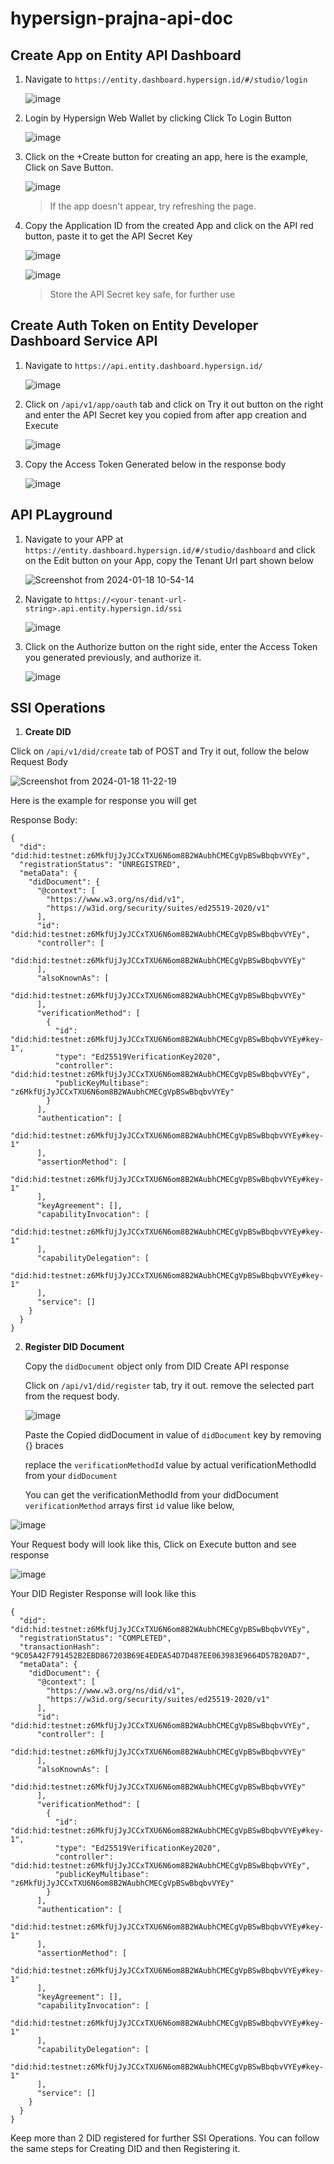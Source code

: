 # hypersign-prajna-api-doc

## Create App on Entity API Dashboard

1. Navigate to ```https://entity.dashboard.hypersign.id/#/studio/login```

   ![image](https://github.com/Raj6939/hypersign-prajna-api-doc/assets/67961128/2598fe8b-9552-4474-914b-f55c3f402a22)

3. Login by Hypersign Web Wallet by clicking Click To Login Button

   ![image](https://github.com/Raj6939/hypersign-prajna-api-doc/assets/67961128/6178646e-8e75-45b0-ac46-d46998e668fc)

4. Click on the +Create button for creating an app, here is the example, Click on Save Button.

   ![image](https://github.com/Raj6939/hypersign-prajna-api-doc/assets/67961128/a3fecc9e-bc08-4202-a7ec-36e6fa062ef7)

   > If the app doesn't appear, try refreshing the page.

5. Copy the Application ID from the created App and click on the API red button, paste it to get the API Secret Key

   ![image](https://github.com/Raj6939/hypersign-prajna-api-doc/assets/67961128/d128d6f3-5919-4c67-83e8-9c80ad01af1a)
   

   ![image](https://github.com/Raj6939/hypersign-prajna-api-doc/assets/67961128/96eaa410-c94f-4ff4-98dd-1da3fba5ac3b)


   > Store the API Secret key safe, for further use


## Create Auth Token on Entity Developer Dashboard Service API

  1. Navigate to ```https://api.entity.dashboard.hypersign.id/```

     ![image](https://github.com/Raj6939/hypersign-prajna-api-doc/assets/67961128/b519793b-08a4-43c5-bb16-5c2fc419aa96)

  2. Click on ```/api/v1/app/oauth``` tab and click on Try it out button on the right and enter the API Secret key you copied from after app creation and Execute

     ![image](https://github.com/Raj6939/hypersign-prajna-api-doc/assets/67961128/2bea9ec0-2793-4d39-9fc8-b1212e7531da)

  3. Copy the Access Token Generated below in the response body

     ![image](https://github.com/Raj6939/hypersign-prajna-api-doc/assets/67961128/04a6d279-50f5-4522-903b-3aa2a6895b61)

     
## API PLayground
  
  1. Navigate to your APP at ```https://entity.dashboard.hypersign.id/#/studio/dashboard``` and click on the Edit button on your App, copy the Tenant Url part shown below

     ![Screenshot from 2024-01-18 10-54-14](https://github.com/Raj6939/hypersign-prajna-api-doc/assets/67961128/d6c85201-db63-4231-a8bf-ee4413b26972)

 2. Navigate to ```https://<your-tenant-url-string>.api.entity.hypersign.id/ssi```

    ![image](https://github.com/Raj6939/hypersign-prajna-api-doc/assets/67961128/dfac0752-8508-414a-822a-5949ae83b9a9)

 3. Click on the Authorize button on the right side, enter the Access Token you generated previously, and authorize it.

    ![image](https://github.com/Raj6939/hypersign-prajna-api-doc/assets/67961128/33437937-e4bd-4d0d-84e7-f7456bce7a90)

## SSI Operations

  1. **Create DID**

  Click on ```/api/v1/did/create``` tab of POST and Try it out, follow the below Request Body

  ![Screenshot from 2024-01-18 11-22-19](https://github.com/Raj6939/hypersign-prajna-api-doc/assets/67961128/ecc040b1-401f-48d6-aef9-67916ca3dd19)

  Here is the example for response you will get
  
  Response Body:

    {
      "did": "did:hid:testnet:z6MkfUjJyJCCxTXU6N6om8B2WAubhCMECgVpBSwBbqbvVYEy",
      "registrationStatus": "UNREGISTRED",
      "metaData": {
        "didDocument": {
          "@context": [
            "https://www.w3.org/ns/did/v1",
            "https://w3id.org/security/suites/ed25519-2020/v1"
          ],
          "id": "did:hid:testnet:z6MkfUjJyJCCxTXU6N6om8B2WAubhCMECgVpBSwBbqbvVYEy",
          "controller": [
            "did:hid:testnet:z6MkfUjJyJCCxTXU6N6om8B2WAubhCMECgVpBSwBbqbvVYEy"
          ],
          "alsoKnownAs": [
            "did:hid:testnet:z6MkfUjJyJCCxTXU6N6om8B2WAubhCMECgVpBSwBbqbvVYEy"
          ],
          "verificationMethod": [
            {
              "id": "did:hid:testnet:z6MkfUjJyJCCxTXU6N6om8B2WAubhCMECgVpBSwBbqbvVYEy#key-1",
              "type": "Ed25519VerificationKey2020",
              "controller": "did:hid:testnet:z6MkfUjJyJCCxTXU6N6om8B2WAubhCMECgVpBSwBbqbvVYEy",
              "publicKeyMultibase": "z6MkfUjJyJCCxTXU6N6om8B2WAubhCMECgVpBSwBbqbvVYEy"
            }
          ],
          "authentication": [
            "did:hid:testnet:z6MkfUjJyJCCxTXU6N6om8B2WAubhCMECgVpBSwBbqbvVYEy#key-1"
          ],
          "assertionMethod": [
            "did:hid:testnet:z6MkfUjJyJCCxTXU6N6om8B2WAubhCMECgVpBSwBbqbvVYEy#key-1"
          ],
          "keyAgreement": [],
          "capabilityInvocation": [
            "did:hid:testnet:z6MkfUjJyJCCxTXU6N6om8B2WAubhCMECgVpBSwBbqbvVYEy#key-1"
          ],
          "capabilityDelegation": [
            "did:hid:testnet:z6MkfUjJyJCCxTXU6N6om8B2WAubhCMECgVpBSwBbqbvVYEy#key-1"
          ],
          "service": []
        }
      }
    }

2. **Register DID Document**
   
   Copy the ```didDocument``` object only from DID Create API response
   
   Click on ```/api/v1/did/register``` tab, try it out. remove the selected part from the request body.

   ![image](https://github.com/Raj6939/hypersign-prajna-api-doc/assets/67961128/793c34ea-c0b1-4bc5-9202-6880ad4a2a95)

   Paste the Copied didDocument in value of ```didDocument``` key by removing {} braces

   replace the ```verificationMethodId``` value by actual verificationMethodId from your ```didDocument```

   You can get the verificationMethodId from your didDocument ```verificationMethod``` arrays first ```id``` value like below,

![image](https://github.com/Raj6939/hypersign-prajna-api-doc/assets/67961128/58ca74bf-5d21-4fe4-8d2f-de68be32d705)

   Your Request body will look like this, Click on Execute button and see response

![image](https://github.com/Raj6939/hypersign-prajna-api-doc/assets/67961128/9b594d2a-dc9a-4524-9a8f-2ecc018c2a8c)


Your DID Register Response will look like this
  
    {
      "did": "did:hid:testnet:z6MkfUjJyJCCxTXU6N6om8B2WAubhCMECgVpBSwBbqbvVYEy",
      "registrationStatus": "COMPLETED",
      "transactionHash": "9C05A42F791452B2EBD867203B69E4EDEA54D7D487EE063983E9664D57B20AD7",
      "metaData": {
        "didDocument": {
          "@context": [
            "https://www.w3.org/ns/did/v1",
            "https://w3id.org/security/suites/ed25519-2020/v1"
          ],
          "id": "did:hid:testnet:z6MkfUjJyJCCxTXU6N6om8B2WAubhCMECgVpBSwBbqbvVYEy",
          "controller": [
            "did:hid:testnet:z6MkfUjJyJCCxTXU6N6om8B2WAubhCMECgVpBSwBbqbvVYEy"
          ],
          "alsoKnownAs": [
            "did:hid:testnet:z6MkfUjJyJCCxTXU6N6om8B2WAubhCMECgVpBSwBbqbvVYEy"
          ],
          "verificationMethod": [
            {
              "id": "did:hid:testnet:z6MkfUjJyJCCxTXU6N6om8B2WAubhCMECgVpBSwBbqbvVYEy#key-1",
              "type": "Ed25519VerificationKey2020",
              "controller": "did:hid:testnet:z6MkfUjJyJCCxTXU6N6om8B2WAubhCMECgVpBSwBbqbvVYEy",
              "publicKeyMultibase": "z6MkfUjJyJCCxTXU6N6om8B2WAubhCMECgVpBSwBbqbvVYEy"
            }
          ],
          "authentication": [
            "did:hid:testnet:z6MkfUjJyJCCxTXU6N6om8B2WAubhCMECgVpBSwBbqbvVYEy#key-1"
          ],
          "assertionMethod": [
            "did:hid:testnet:z6MkfUjJyJCCxTXU6N6om8B2WAubhCMECgVpBSwBbqbvVYEy#key-1"
          ],
          "keyAgreement": [],
          "capabilityInvocation": [
            "did:hid:testnet:z6MkfUjJyJCCxTXU6N6om8B2WAubhCMECgVpBSwBbqbvVYEy#key-1"
          ],
          "capabilityDelegation": [
            "did:hid:testnet:z6MkfUjJyJCCxTXU6N6om8B2WAubhCMECgVpBSwBbqbvVYEy#key-1"
          ],
          "service": []
        }
      }
    }

Keep more than 2 DID registered for further SSI Operations. You can follow the same steps for Creating DID and then Registering it.


   

   


    


  

  


   


   
